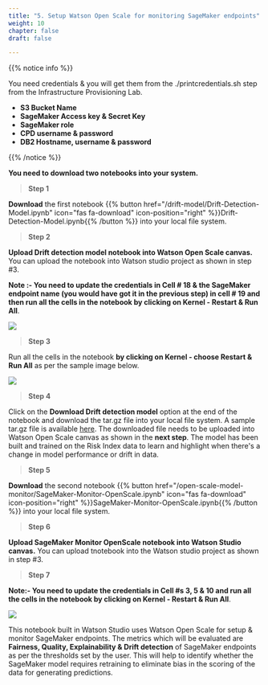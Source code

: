 ```yaml
---
title: "5. Setup Watson Open Scale for monitoring SageMaker endpoints"
weight: 10
chapter: false
draft: false

---
```


{{% notice info %}}

You need credentials & you will get them from the ./printcredentials.sh step from the Infrastructure Provisioning Lab. 

* **S3 Bucket Name**
* **SageMaker Access key & Secret Key**
* **SageMaker role**
* **CPD username & password**
* **DB2 Hostname, username & password**

{{% /notice %}}

**You need to download two notebooks into your system.**

> **Step 1**

**Download** the first notebook {{% button href="/drift-model/Drift-Detection-Model.ipynb" icon="fas fa-download" icon-position="right" %}}Drift-Detection-Model.ipynb{{% /button %}} into your local file system. 

> **Step 2**

**Upload Drift detection model notebook into Watson Open Scale canvas.** You can upload the notebook into Watson studio project as shown in step #3. 

**Note :- You need to update the credentials in Cell # 18 & the SageMaker endpoint name (you would have got it in the previous step) in cell # 19 and then run all the cells in the notebook by clicking on Kernel - Restart & Run All**. 

![](/images/20_trusted_ai_lab/cred-endpoint.png)

> **Step 3**

Run all the cells in the notebook **by clicking on Kernel - choose Restart & Run All** as per the sample image below. 

![](/images/20_trusted_ai_lab/run-nb.png)

> **Step 4**

Click on the **Download Drift detection model** option at the end of the notebook and download the tar.gz file into your local file system. A sample tar.gz file is available [here](/drift-model/drift_detection_model.tar.gz). The downloaded file needs to be uploaded into Watson Open Scale canvas as shown in the **next step**. The model has been built and trained on the Risk Index data to learn and highlight when there's a change in model performance or drift in data.  

> **Step 5**

**Download** the second notebook {{% button href="/open-scale-model-monitor/SageMaker-Monitor-OpenScale.ipynb" icon="fas fa-download" icon-position="right" %}}SageMaker-Monitor-OpenScale.ipynb{{% /button %}} into your local file system. 

> **Step 6**

**Upload SageMaker Monitor OpenScale notebook into Watson Studio canvas.** You can upload tnotebook into the Watson studio project as shown in step #3.

> **Step 7**

**Note:- You need to update the credentials in Cell #s 3, 5 & 10 and run all the cells in the notebook by clicking on Kernel - Restart & Run All**.

![](/images/20_trusted_ai_lab/run-nb.png)

This notebook built in Watson Studio uses Watson Open Scale for setup & monitor SageMaker endpoints. The metrics which will be evaluated are **Fairness, Quality, Explainability & Drift detection** of SageMaker endpoints as per the thresholds set by the user. This will help to identify whether the SageMaker model requires retraining to eliminate bias in the scoring of the data for generating predictions. 
